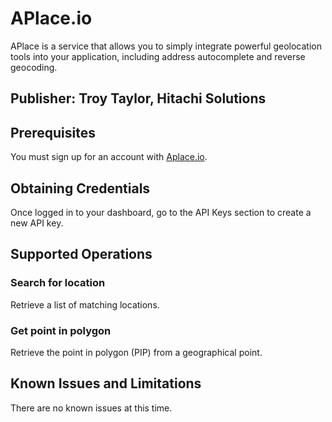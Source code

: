 # APlace.io
APlace is a service that allows you to simply integrate powerful geolocation tools into your application, including address autocomplete and reverse geocoding.

## Publisher: Troy Taylor, Hitachi Solutions

## Prerequisites
You must sign up for an account with [Aplace.io](https://aplace.io/en/auth/sign-up).

## Obtaining Credentials
Once logged in to your dashboard, go to the API Keys section to create a new API key.

## Supported Operations
### Search for location
Retrieve a list of matching locations.
### Get point in polygon
Retrieve the point in polygon (PIP) from a geographical point.

## Known Issues and Limitations
There are no known issues at this time.
